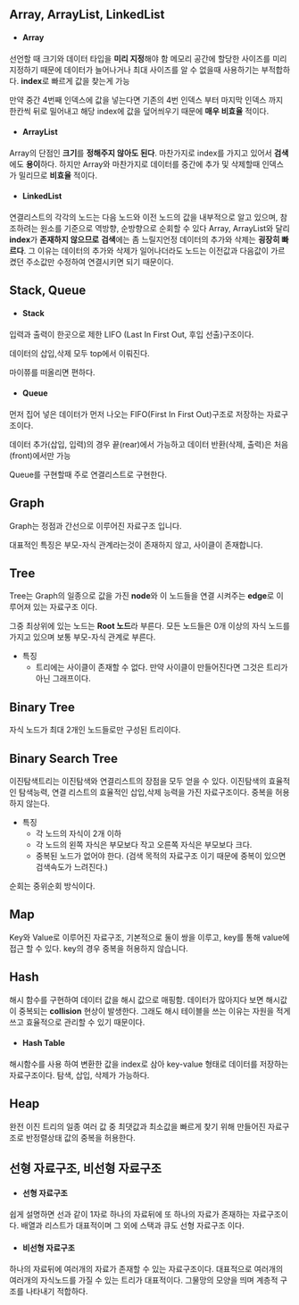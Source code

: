 ## Array, ArrayList, LinkedList

* #### Array

선언할 때 크기와 데이터 타입을 **미리 지정**해야 함
메모리 공간에 할당한 사이즈를 미리 지정하기 때문에 데이터가 늘어나거나 최대 사이즈를 알 수 없을때 사용하기는 부적합하다.
**index**로 빠르게 값을 찾는게 가능

만약 중간 4번째 인덱스에 값을 넣는다면 기존의 4번 인덱스 부터 마지막 인덱스 까지 한칸씩 뒤로 밀어내고 해당 index에 값을 덮어씌우기 때문에 **매우 비효율** 적이다.

* #### ArrayList

Array의 단점인 **크기**를 **정해주지 않아도 된다**.
마찬가지로 index를 가지고 있어서 **검색**에도 **용이**하다.
하지만 Array와 마찬가지로 데이터를 중간에 추가 및 삭제할때 인덱스가 밀리므로 **비효율** 적이다.

* #### LinkedList
연결리스트의 각각의 노드는 다음 노드와 이전 노드의 값을 내부적으로 알고 있으며,
참조하려는 원소를 기준으로 역방향, 순방향으로 순회할 수 있다
Array, ArrayList와 달리 **index**가 **존재하지 않으므로** **검색**에는 좀 느릴지언정
데이터의 추가와 삭제는 **굉장히 빠르다**. 그 이유는 데이터의 추가와 삭제가 일어나더라도 노드는 이전값과 다음값이 가르켰던 주소값만 수정하여 연결시키면 되기 때문이다.


## Stack, Queue

* #### Stack
입력과 출력이 한곳으로 제한
LIFO (Last In First Out, 후입 선출)구조이다.

데이터의 삽입,삭제 모두 top에서 이뤄진다.

마이쮸를 떠올리면 편하다.

* #### Queue
먼저 집어 넣은 데이터가 먼저 나오는 FIFO(First In First Out)구조로 저장하는 자료구조이다.

데이터 추가(삽입, 입력)의 경우 끝(rear)에서 가능하고 데이터 반환(삭제, 출력)은 처음(front)에서만 가능

Queue를 구현할때 주로 연결리스트로 구현한다.

## Graph
Graph는 정점과 간선으로 이루어진 자료구조 입니다.

대표적인 특징은 부모-자식 관계라는것이 존재하지 않고,
사이클이 존재합니다.

## Tree

Tree는 Graph의 일종으로 값을 가진 **node**와 이 노드들을 연결 시켜주는 **edge**로 이루어져 있는 자료구조 이다.

그중 최상위에 있는 노드는 **Root 노드**라 부른다.
모든 노드들은 0개 이상의 자식 노드를 가지고 있으며 보통 부모-자식 관계로 부른다.

* 특징
    * 트리에는 사이클이 존재할 수 없다. 만약 사이클이 만들어진다면 그것은 트리가 아닌 그래프이다.

## Binary Tree
자식 노드가 최대 2개인 노드들로만 구성된 트리이다.

## Binary Search Tree
이진탐색트리는 이진탐색와 연결리스트의 장점을 모두 얻을 수 있다.
이진탐색의 효율적인 탐색능력, 연결 리스트의 효율적인 삽입,삭제 능력을 가진 자료구조이다.
중복을 허용하지 않는다.

* 특징
    * 각 노드의 자식이 2개 이하
    * 각 노드의 왼쪽 자식은 부모보다 작고 오른쪽 자식은 부모보다 크다.
    * 중복된 노드가 없어야 한다. (검색 목적의 자료구조 이기 때문에 중복이 있으면 검색속도가 느려진다.)

순회는 중위순회 방식이다.

## Map
Key와 Value로 이루어진 자료구조,
기본적으로 둘이 쌍을 이루고, key를 통해 value에 접근 할 수 있다.
key의 경우 중복을 허용하지 않습니다.

## Hash
해시 함수를 구현하여 데이터 값을 해시 값으로 매핑함.
데이터가 많아지다 보면 해시값이 중복되는 **collision** 현상이 발생한다.
그래도 해시 테이블을 쓰는 이유는 자원을 적게 쓰고 효율적으로 관리할 수 있기 때문이다.

* #### Hash Table
해시함수를 사용 하여 변환한 값을 index로 삼아 key-value 형태로 데이터를 저장하는 자료구조이다. 탐색, 삽입, 삭제가 가능하다.

## Heap
완전 이진 트리의 일종
여러 값 중 최댓값과 최소값을 빠르게 찾기 위해 만들어진 자료구조로 반정렬상태
값의 중복을 허용한다.

## 선형 자료구조, 비선형 자료구조
* #### 선형 자료구조
쉽게 설명하면 선과 같이 1자로 하나의 자료뒤에 또 하나의 자료가 존재하는 자료구조이다. 배열과 리스트가 대표적이며 그 외에 스택과 큐도 선형 자료구조 이다.

* #### 비선형 자료구조
하나의 자료뒤에 여러개의 자료가 존재할 수 있는 자료구조이다.
대표적으로 여러개의 여러개의 자식노드를 가질 수 있는 트리가 대표적이다.
그물망의 모양을 띄며 계층적 구조를 나타내기 적합하다.

